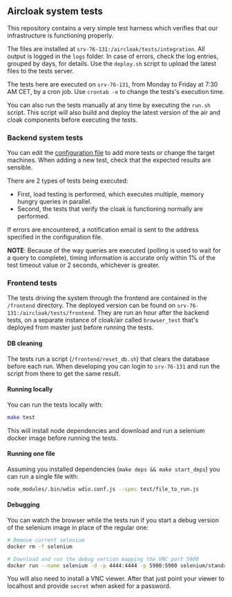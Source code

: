 ## Aircloak system tests

This repository contains a very simple test harness which verifies that our infrastructure is functioning properly.

The files are installed at `srv-76-131:/aircloak/tests/integration`. All output is logged in the `logs` folder.
In case of errors, check the log entries, grouped by days, for details. Use the `deploy.sh` script to upload
the latest files to the tests server.

The tests here are executed on `srv-76-131`, from Monday to Friday at 7:30 AM CET, by a cron job.
Use `crontab -e` to change the tests's execution time.

You can also run the tests manually at any time by executing the `run.sh` script.
This script will also build and deploy the latest version of the air and cloak components before executing the tests.

### Backend system tests

You can edit the [configuration file](./backend/config.json) to add more tests or change the target machines.
When adding a new test, check that the expected results are sensible.

There are 2 types of tests being executed:
  - First, load testing is performed, which executes multiple, memory hungry queries in parallel.
  - Second, the tests that verify the cloak is functioning normally are performed.

If errors are encountered, a notification email is sent to the address specified in the configuration file.

__NOTE__: Because of the way queries are executed (polling is used to wait for a query to complete),
timing information is accurate only within 1% of the test timeout value or 2 seconds, whichever is greater.

### Frontend tests

The tests driving the system through the frontend are contained in the `/frontend` directory. The deployed version can
be found on `srv-76-131:/aircloak/tests/frontend`. They are run an hour after the backend tests, on a separate
instance of cloak/air called `browser_test` that's deployed from master just before running the tests.

#### DB cleaning

The tests run a script (`/frontend/reset_db.sh`) that clears the database before each run. When developing you can login
to `srv-76-131` and run the script from there to get the same result.

#### Running locally

You can run the tests locally with:

```bash
make test
```

This will install node dependencies and download and run a selenium docker image before running the tests.

#### Running one file

Assuming you installed dependencies (`make deps && make start_deps`) you can run a single file with:

```bash
node_modules/.bin/wdio wdio.conf.js --spec test/file_to_run.js
```

#### Debugging

You can watch the browser while the tests run if you start a debug version of the selenium image in place of the regular
one:

```bash
# Remove current selenium
docker rm -f selenium

# Download and run the debug version mapping the VNC port 5900
docker run --name selenium -d -p 4444:4444 -p 5900:5900 selenium/standalone-firefox-debug
```

You will also need to install a VNC viewer. After that just point your viewer to localhost and provide `secret` when
asked for a password.
